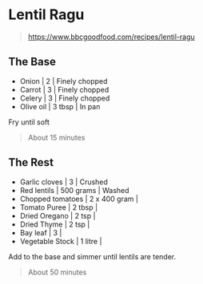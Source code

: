 # Lentil Ragu

> https://www.bbcgoodfood.com/recipes/lentil-ragu

## The Base

- Onion | 2 | Finely chopped
- Carrot | 3 | Finely chopped
- Celery | 3 | Finely chopped
- Olive oil | 3 tbsp | In pan

Fry until soft

> About 15 minutes

## The Rest

- Garlic cloves | 3 | Crushed
- Red lentils | 500 grams | Washed
- Chopped tomatoes | 2 x 400 gram |
- Tomato Puree | 2 tbsp |
- Dried Oregano | 2 tsp |
- Dried Thyme | 2 tsp |
- Bay leaf | 3 |
- Vegetable Stock | 1 litre |

Add to the base and simmer until lentils are tender.

> About 50 minutes
